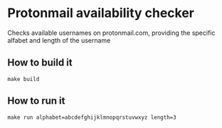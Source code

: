 # Protonmail availability checker
Checks available usernames on protonmail.com, providing the specific alfabet and length of the username

## How to build it
`make build`

## How to run it
`make run alphabet=abcdefghijklmnopqrstuvwxyz length=3`
